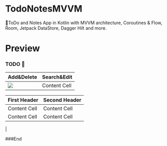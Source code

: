 # TodoNotesMVVM
📝ToDo and Notes App in Kotlin with  MVVM architecture, Coroutines &amp; Flow, Room, Jetpack DataStore, Dagger Hilt and more.




# Preview


### TODO 📝
 Add&Delete  | Search&Edit
------------- | -------------
![](https://im.ezgif.com/tmp/ezgif-1-dd48e1f242.gif)  | Content Cell










| First Header  | Second Header |
| ------------- | ------------- |
| Content Cell  | Content Cell  |
| Content Cell  | Content Cell  |

|

###End
